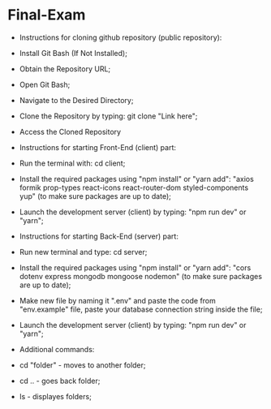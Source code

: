 # Final-Exam

- Instructions for cloning github repository (public repository):
- Install Git Bash (If Not Installed);
- Obtain the Repository URL;
- Open Git Bash;
- Navigate to the Desired Directory;
- Clone the Repository by typing: git clone "Link here";
- Access the Cloned Repository

- Instructions for starting Front-End (client) part:
- Run the terminal with: cd client;
- Install the required packages using "npm install" or "yarn add": "axios formik prop-types react-icons react-router-dom styled-components yup" (to make sure packages are up to date);
- Launch the development server (client) by typing: "npm run dev" or "yarn";

- Instructions for starting Back-End (server) part:
- Run new terminal and type: cd server;
- Install the required packages using "npm install" or "yarn add": "cors dotenv express mongodb mongoose nodemon" (to make sure packages are up to date);
- Make new file by naming it ".env" and paste the code from "env.example" file, paste your database connection string inside the file;
- Launch the development server (client) by typing: "npm run dev" or "yarn";

- Additional commands:
- cd "folder" - moves to another folder;
- cd .. - goes back folder;
- ls - displayes folders;
